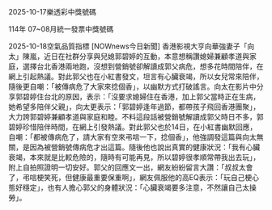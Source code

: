 
2025-10-17樂透彩中獎號碼

                                
114年 07~08月統一發票中獎號碼
                             
2025-10-18空氣品質指標
                              [NOWnews今日新聞] 香港影視大亨向華強妻子「向太」陳嵐，近日在社群分享與兒媳郭碧婷的互動，本意想稱讚媳婦兼顧孝道與家庭，選擇台北香港兩地跑，沒想到營銷號卻解讀成郭父病危，想多花時間陪伴，在網上引起熱議。對此郭父也在小紅書發文，坦言有心臟衰竭，所以女兒常來陪伴，隨後更自嘲：「被傳病危了大家來捻個香」，以幽默方式打破謠言。向太在影片中分享郭碧婷住台北的原因，表示：「沒要求媳婦住在香港，加上郭父當時正在生病，她希望多陪伴父親」，向太更表示：「郭碧婷逢年過節，都帶孩子飛回香港團聚」，大力誇郭碧婷兼顧孝道與家庭和睦。不料這段話被營銷號解讀成郭父時日不多，郭碧婷珍惜陪伴時間，在網上引發熱議。對此郭父也於14日，在小紅書幽默回應，自嘲：「都被傳病危了，請大家有空來弔唁一下，捻個香」，他強調發這篇與向太無關，是因為被營銷號傳病危才出這篇。隨後他也說出真實的健康狀況：「我有心臟衰竭，本來就是比較危險的，隨時有可能再見，所以碧婷很孝順常帶我出去玩」，附上自拍照證明一切安好。郭父的回應文一出，網友紛紛留言大讚：「叔叔太會了，弔唁梗笑死，但健康最重要保重啊」，網友佩服他的高EQ表示：「玩自己梗心態好穩定」，也有人擔心郭父的身體狀況：「心臟衰竭要多注意，不然讓自己太操勞」。